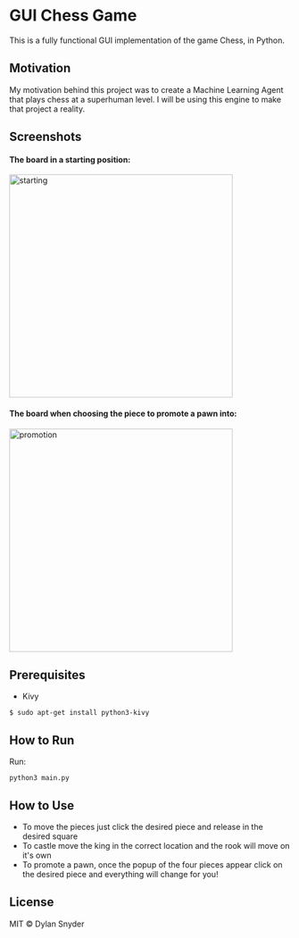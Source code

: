 # GUI Chess Game

This is a fully functional GUI implementation of the game Chess, in Python.

## Motivation

My motivation behind this project was to create a Machine Learning Agent that plays chess at a superhuman level. I will be using this engine to make that project a reality.

## Screenshots

#### The board in a starting position:
<img src="https://user-images.githubusercontent.com/34556399/42402221-66416c8e-8147-11e8-809d-33c1f81cae7b.png" alt="starting" width="400px"/>

#### The board when choosing the piece to promote a pawn into:
<img src="https://user-images.githubusercontent.com/34556399/42402213-5e379874-8147-11e8-8b5f-30f360145603.png" alt="promotion" width="400px"/>

## Prerequisites

* Kivy
```
$ sudo apt-get install python3-kivy
```

## How to Run

Run:
```
python3 main.py
```

## How to Use

* To move the pieces just click the desired piece and release in the desired square 
* To castle move the king in the correct location and the rook will move on it's own 
* To promote a pawn, once the popup of the four pieces appear click on the desired piece and everything will change for you!

## License

MIT © Dylan Snyder
